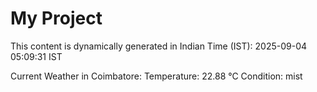 # My Project

This content is dynamically generated in Indian Time (IST): 2025-09-04 05:09:31 IST


Current Weather in Coimbatore:
Temperature: 22.88 °C
Condition: mist
